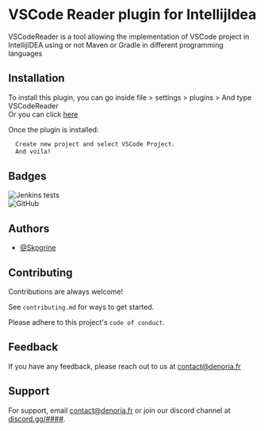 
# VSCode Reader plugin for IntellijIdea

VSCodeReader is a tool allowing the implementation of VSCode project in IntellijIDEA using or not Maven or Gradle in different programming languages




## Installation

To install this plugin, you can go inside file > settings > plugins > And type VSCodeReader  
Or you can click [here](https://)

Once the plugin is installed:
```bash
  Create new project and select VSCode Project.
  And voila!
```



## Badges

![Jenkins tests](https://img.shields.io/jenkins/tests?compact_message&failed_label=failed&jobUrl=https%3A%2F%2Fjenkins.sqlalchemy.org%2Fjob%2Falembic_gerrit&label=VSCode%20Reader&logo=IntellijIdea&passed_label=passed&skipped_label=skipped&style=for-the-badge)  
![GitHub](https://img.shields.io/github/license/skogrine/VSCodeReader?label=%E2%A0%80%E2%A0%80%E2%A0%80%E2%A0%80%E2%A0%80%E2%A0%80%E2%A0%80%E2%A0%80%E2%A0%80%E2%A0%80%E2%A0%80%E2%A0%80%E2%A0%80&logo=intellijidea&style=for-the-badge)
## Authors

- [@Skogrine](https://www.github.com/skogrine)


## Contributing

Contributions are always welcome!

See `contributing.md` for ways to get started.

Please adhere to this project's `code of conduct`.


## Feedback

If you have any feedback, please reach out to us at contact@denoria.fr


## Support

For support, email contact@denoria.fr or join our discord channel at [discord.gg/####](https://discord.gg/####).

